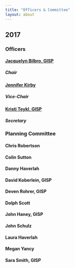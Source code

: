 ```yaml
---
title: "Officers & Committee"
layout: about
---
```


## 2017

### Officers

#### [Jacquelyn Bilbro, GISP](mailto:jacqcmb@gmail.com)
##### Chair

#### [Jennifer Kirby](mailto:jennifer.kirby@tceq.texas.gov)
##### Vice-Chair

#### [Kristi Teykl, GISP](mailto:kristi.teykl@aecom.com)
##### Secretary

### Planning Committee

#### Chris Robertson
#### Colin Sutton
#### Danny Haverlah
#### David Koberlein, GISP
#### Deven Rohrer, GISP
#### Dolph Scott
#### John Haney, GISP
#### John Schulz
#### Laura Haverlah
#### Megan Yancy
#### Sara Smith, GISP
